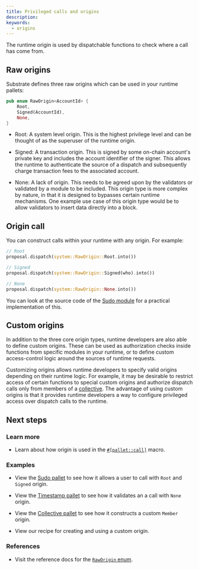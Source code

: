 ```yaml
---
title: Privileged calls and origins
description: 
keywords:
  - origins
---
```


The runtime origin is used by dispatchable functions to check where a call has come from.

## Raw origins

Substrate defines three raw origins which can be used in your runtime pallets:

```rust
pub enum RawOrigin<AccountId> {
	Root,
	Signed(AccountId),
	None,
}
```

- Root: A system level origin. This is the highest privilege level and can be thought of as the superuser of the runtime origin.

- Signed: A transaction origin. This is signed by some on-chain account's private key and includes the account identifier of the signer. This allows the runtime to authenticate the source of a dispatch and subsequently charge transaction fees to the associated account.

- None: A lack of origin. This needs to be agreed upon by the validators or validated by a module to
  be included. This origin type is more complex by nature, in that it is designed to bypasses certain runtime mechanisms. One example use case of this origin type would be to allow validators to insert data directly into a block.

## Origin call

You can construct calls within your runtime with any origin. For example:

```rust
// Root
proposal.dispatch(system::RawOrigin::Root.into())

// Signed
proposal.dispatch(system::RawOrigin::Signed(who).into())

// None
proposal.dispatch(system::RawOrigin::None.into())
```

You can look at the source code of the
[Sudo module](https://paritytech.github.io/substrate/master/pallet_sudo/index.html) for a practical
implementation of this.

## Custom origins

In addition to the three core origin types, runtime developers are also able to define custom origins.
These can be used as authorization checks inside functions from specific modules in your runtime, or to define custom access-control logic around the sources of runtime requests.

Customizing origins allows runtime developers to specify valid origins depending on their runtime logic. For example, it may be desirable to restrict access of certain functions to special custom origins and authorize dispatch calls only from members of a [collective](https://github.com/paritytech/substrate/tree/master/frame/collective). The advantage of using custom origins is that it provides runtime developers a way to configure privileged access over dispatch calls to the runtime.

## Next steps

### Learn more

- Learn about how origin is used in the [`#[pallet::call]`](https://paritytech.github.io/substrate/master/frame_support/attr.pallet.html#call-palletcall-optional) macro.

### Examples

- View the [Sudo pallet](https://github.com/paritytech/substrate/tree/master/frame/sudo) to see how it allows a user to call with `Root` and `Signed` origin.

- View the [Timestamp pallet](https://github.com/paritytech/substrate/tree/master/frame/timestamp) to see how it validates an a call with `None` origin.

- View the [Collective pallet](https://github.com/paritytech/substrate/tree/master/frame/collective) to see how it constructs a custom `Member` origin.

- View our recipe for creating and using a custom origin.

### References

- Visit the reference docs for the
  [`RawOrigin` enum](https://paritytech.github.io/substrate/master/frame_system/enum.RawOrigin.html).
